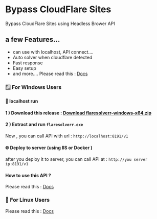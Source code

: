 
# Bypass CloudFlare Sites

Bypass CloudFlare Sites using Headless Brower API


## a few Features...

 - can use with localhost, API connect....
 - Auto solver when cloudflare detected
 - Fast response
 - Easy setup
 - and more.... Please read this : [Docs](https://github.com/FlareSolverr/FlareSolverr/)

### 🪟 For Windows Users

#### 🔰 localhost run

#### 1 ) Download this release : [Download flaresolverr-windows-x64.zip](https://github.com/FlareSolverr/FlareSolverr/releases)

#### 2 ) Extract and run `flaresolverr.exe`

Now , you can call API with url : `http://localhost:8191/v1`

#### 🌐 Deploy to server (using IIS or Docker )

after you deploy it to server, you can call API at : `http://you server ip:8191/v1`

#### How to use this API ? 
Please read this : [Docs](https://github.com/FlareSolverr/FlareSolverr/)

### 🐧 For Linux Users

Please read this : [Docs](https://github.com/FlareSolverr/FlareSolverr/)
